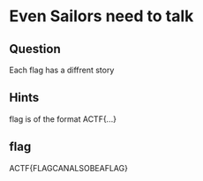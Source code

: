 # Even Sailors need to talk
## Question
Each flag has a diffrent story
## Hints
flag is of the format ACTF{...}
## flag
ACTF{FLAGCANALSOBEAFLAG}